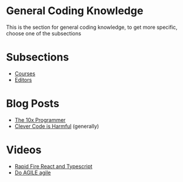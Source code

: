 # General Coding Knowledge
This is the section for general coding knowledge, to get more specific, choose one of the subsections

# Subsections
- [Courses](courses/readme.md)
- [Editors](editors/readme.md)

# Blog Posts
- [The 10x Programmer](http://antirez.com/news/112)
- [Clever Code is Harmful](https://www.joshwcomeau.com/career/clever-code-considered-harmful/) (generally)

# Videos
- [Rapid Fire React and Typescript](https://www.youtube.com/watch?v=37PafxU_uzQ)
- [Do AGILE agile](https://www.youtube.com/watch?v=9K20e7jlQPA)
